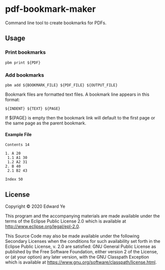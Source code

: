 # pdf-bookmark-maker

Command line tool to create bookmarks for PDFs.

## Usage

### Print bookmarks

```
pbm print ${PDF}
```

### Add bookmarks

```
pbm add ${BOOKMARK_FILE} ${PDF_FILE} ${OUTPUT_FILE}
```

Bookmark files are formatted text files. A bookmark line appears in
this format:

```
${INDENT} ${TEXT} ${PAGE}
```

If ${PAGE} is empty then the bookmark link will default to the first
page or the same page as the parent bookmark.

#### Example File

```
Contents 14

1. A 20
 1.1 A1 30
 1.2 A2 31
2. B 40
 2.1 B2 43
 
Index 50
```

### 

## License

Copyright © 2020 Edward Ye

This program and the accompanying materials are made available under the
terms of the Eclipse Public License 2.0 which is available at
http://www.eclipse.org/legal/epl-2.0.

This Source Code may also be made available under the following Secondary
Licenses when the conditions for such availability set forth in the Eclipse
Public License, v. 2.0 are satisfied: GNU General Public License as published by
the Free Software Foundation, either version 2 of the License, or (at your
option) any later version, with the GNU Classpath Exception which is available
at https://www.gnu.org/software/classpath/license.html.
